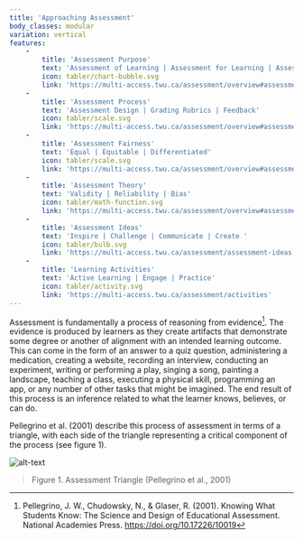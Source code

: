 ```yaml
---
title: 'Approaching Assessment'
body_classes: modular
variation: vertical
features:
    -
        title: 'Assessment Purpose'
        text: 'Assessment of Learning | Assessment for Learning | Assessment as Learning'
        icon: tabler/chart-bubble.svg
        link: 'https://multi-access.twu.ca/assessment/overview#assessment-purpose-2'
    -
        title: 'Assessment Process'
        text: 'Assessment Design | Grading Rubrics | Feedback'
        icon: tabler/scale.svg
        link: 'https://multi-access.twu.ca/assessment/overview#assessment-process-2'
    -
        title: 'Assessment Fairness'
        text: 'Equal | Equitable | Differentiated'
        icon: tabler/scale.svg
        link: 'https://multi-access.twu.ca/assessment/overview#assessment-fairness-2'
    -
        title: 'Assessment Theory'
        text: 'Validity | Reliability | Bias'
        icon: tabler/math-function.svg
        link: 'https://multi-access.twu.ca/assessment/overview#assessment-theory-2'
    -
        title: 'Assessment Ideas'
        text: 'Inspire | Challenge | Communicate | Create '
        icon: tabler/bulb.svg
        link: 'https://multi-access.twu.ca/assessment/assessment-ideas'
    -
        title: 'Learning Activities'
        text: 'Active Learning | Engage | Practice'
        icon: tabler/activity.svg
        link: 'https://multi-access.twu.ca/assessment/activities'
---
```


Assessment is fundamentally a process of reasoning from evidence[^1]. The evidence is produced by learners as they create artifacts that demonstrate some degree or another of alignment with an intended learning outcome. This can come in the form of an answer to a quiz question, administering a medication, creating a website, recording an interview, conducting an experiment, writing or performing a play, singing a song, painting a landscape, teaching a class, executing a physical skill, programming an app, or any number of other tasks that might be imagined. The end result of this process is an inference related to what the learner knows, believes, or can do.

Pellegrino et al. (2001) describe this process of assessment in terms of a triangle, with each side of the triangle representing a critical component of the process (see figure 1).

![alt-text](assessment-triangle.png "Figure 1. Assessment Triangle")
> Figure 1. Assessment Triangle (Pellegrino et al., 2001)

[^1]: Pellegrino, J. W., Chudowsky, N., & Glaser, R. (2001). Knowing What Students Know: The Science and Design of Educational Assessment. National Academies Press. https://doi.org/10.17226/10019